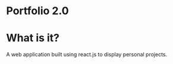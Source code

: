 # Portfolio 2.0

# What is it?

A web application built using react.js to display personal projects.
